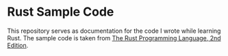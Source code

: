 # Rust Sample Code

This repository serves as documentation for the code I wrote while learning Rust. The sample code is taken from [The Rust Programming Language, 2nd Edition](https://www.amazon.com/Rust-Programming-Language-2nd/dp/1718503105/ref=sr_1_1?qid=1689058222&refinements=p_27%3ASteve+Klabnik&s=books&sr=1-1&text=Steve+Klabnik).
